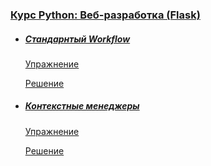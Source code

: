 
### [Курс Python: Веб-разработка (Flask)](https://ru.hexlet.io/courses/python-flask)

- ##### [Стандарнтый Workflow](https://ru.hexlet.io/courses/python-sql/lessons/workflow/theory_unit)

    [Упражнение](https://ru.hexlet.io/courses/python-sql/lessons/workflow/exercise_unit)

    [Решение](https://ru.hexlet.io/code_reviews/1691518)

- ##### [Контекстные менеджеры](https://ru.hexlet.io/courses/python-sql/lessons/context-managers/theory_unit)

    [Упражнение](https://ru.hexlet.io/courses/python-sql/lessons/context-managers/exercise_unit)

    [Решение](https://ru.hexlet.io/code_reviews/1691565)
